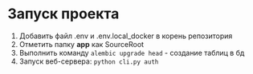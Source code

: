 

# Запуск проекта

1. Добавить файл .env и .env.local_docker в корень репозитория
2. Отметить папку **app** как SourceRoot
3. Выполнить команду `alembic upgrade head` - создание таблиц в бд
4. Запуск веб-сервера: `python cli.py auth`